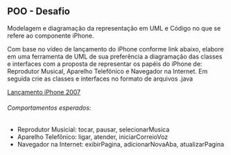 ## POO - Desafio

Modelagem e diagramação da representação em UML e Código no que se refere ao componente iPhone.

Com base no vídeo de lançamento do iPhone conforme link abaixo, elabore em uma ferramenta de UML de sua preferência a diagramação das classes e interfaces com a proposta de representar os papéis do iPhone de: Reprodutor Musical, Aparelho Telefônico e Navegador na Internet. Em seguida crie as classes e interfaces no formato de arquivos .java

[Lançamento iPhone 2007](https://www.youtube.com/watch?v=9ou608QQRq8)

###### Comportamentos esperados:
* Reprodutor Musicial: tocar, pausar, selecionarMusica
* Aparelho Telefônico: ligar, atender, iniciarCorreioVoz
* Navegador na Internet: exibirPagina, adicionarNovaAba, atualizarPagina